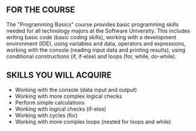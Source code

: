 FOR THE COURSE
--------

The "Programming Basics" course provides basic programming skills needed for all technology majors at the Software University. 
This includes writing basic code (basic coding skills), working with a development environment (IDE), using variables and data, operators and expressions, 
working with the console (reading input data and printing results), using conditional constructions (if, if-else) and loops (for, while, do-while).


SKILLS YOU WILL ACQUIRE
--------

- Working with the console (data input and output)
- Working with more complex logical checks
- Perform simple calculations
- Working with logical checks (if-else)
- Working with cycles (for)
- Working with more complex loops (nested for loops and while)
